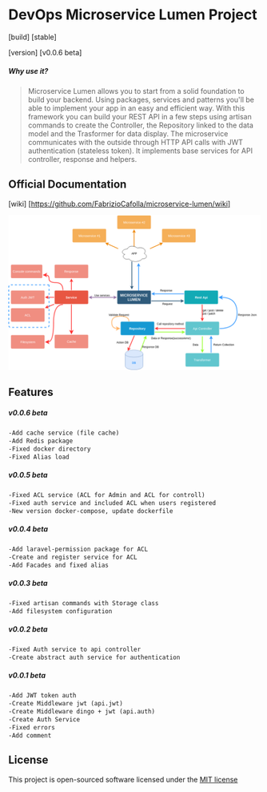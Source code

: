 # DevOps Microservice Lumen Project
[build] [stable]

[version] [v0.0.6 beta]

##### Why use it?
>Microservice Lumen allows you to start from a solid foundation to build your backend. Using packages, services and patterns you'll be able to implement your app in an easy and efficient way. With this framework you can build your REST API in a few steps using artisan commands to create the Controller, the Repository linked to the data model and the Trasformer for data display. The microservice communicates with the outside through HTTP API calls with JWT authentication (stateless token). It implements base services for API controller, response and helpers.

## Official Documentation
[wiki] [https://github.com/FabrizioCafolla/microservice-lumen/wiki]

![](.github/Microservice%20Lumen.png)

## Features 
   ##### v0.0.6 beta
    -Add cache service (file cache)
    -Add Redis package
    -Fixed docker directory
    -Fixed Alias load
    
   ##### v0.0.5 beta
    -Fixed ACL service (ACL for Admin and ACL for controll)
    -Fixed auth service and included ACL when users registered
    -New version docker-compose, update dockerfile 
    
   ##### v0.0.4 beta
    -Add laravel-permission package for ACL
    -Create and register service for ACL
    -Add Facades and fixed alias 
    
   ##### v0.0.3 beta
    -Fixed artisan commands with Storage class
    -Add filesystem configuration
    
   ##### v0.0.2 beta
    -Fixed Auth service to api controller
    -Create abstract auth service for authentication
    
   ##### v0.0.1 beta
    -Add JWT token auth
    -Create Middleware jwt (api.jwt)
    -Create Middleware dingo + jwt (api.auth)
    -Create Auth Service
    -Fixed errors
    -Add comment


## License

This project is open-sourced software licensed under the [MIT license](http://opensource.org/licenses/MIT)
